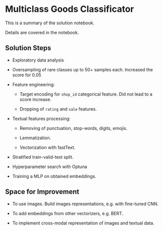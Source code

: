 # Multiclass Goods Classificator

This is a summary of the solution notebook.

Details are covered in the notebook.

## Solution Steps

- Exploratory data analysis

- Oversampling of rare classes up to 50+ samples each. Increased the score for 0.05

- Feature engineering:
    
    - Target encoding for `shop_id` categorical feature. Did not lead to a score increase.

    - Dropping of `rating` and `sale` features.

- Textual features processing:

    - Removing of punctuation, stop-words, digits, emojis.

    - Lemmatization.

    - Vectorization with fastText.

- Stratified train-valid-test split.

- Hyperparameter search with Optuna

- Training a MLP on obtained embeddings.


## Space for Improvement

- To use images. Build images representations, e.g. with fine-tuned CNN.

- To add embeddings from other vectorizers, e.g. BERT.

- To implement cross-modal representation of images and textual data.
